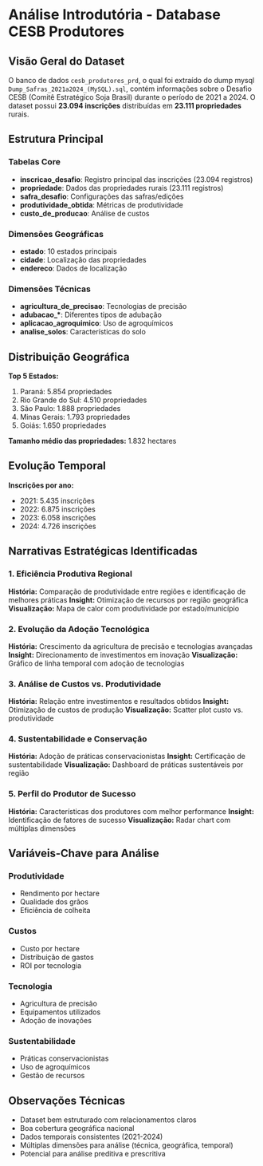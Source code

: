 # Análise Introdutória - Database CESB Produtores

## Visão Geral do Dataset

O banco de dados `cesb_produtores_prd`, o qual foi extraído do dump mysql `Dump_Safras_2021a2024_(MySQL).sql`, contém informações sobre o Desafio CESB (Comitê Estratégico Soja Brasil) durante o período de 2021 a 2024. O dataset possui **23.094 inscrições** distribuídas em **23.111 propriedades** rurais.

## Estrutura Principal

### Tabelas Core

- **inscricao_desafio**: Registro principal das inscrições (23.094 registros)
- **propriedade**: Dados das propriedades rurais (23.111 registros)
- **safra_desafio**: Configurações das safras/edições
- **produtividade_obtida**: Métricas de produtividade
- **custo_de_producao**: Análise de custos

### Dimensões Geográficas

- **estado**: 10 estados principais
- **cidade**: Localização das propriedades
- **endereco**: Dados de localização

### Dimensões Técnicas

- **agricultura_de_precisao**: Tecnologias de precisão
- **adubacao\_\***: Diferentes tipos de adubação
- **aplicacao_agroquimico**: Uso de agroquímicos
- **analise_solos**: Características do solo

## Distribuição Geográfica

**Top 5 Estados:**

1. Paraná: 5.854 propriedades
2. Rio Grande do Sul: 4.510 propriedades
3. São Paulo: 1.888 propriedades
4. Minas Gerais: 1.793 propriedades
5. Goiás: 1.650 propriedades

**Tamanho médio das propriedades:** 1.832 hectares

## Evolução Temporal

**Inscrições por ano:**

- 2021: 5.435 inscrições
- 2022: 6.875 inscrições
- 2023: 6.058 inscrições
- 2024: 4.726 inscrições

## Narrativas Estratégicas Identificadas

### 1. Eficiência Produtiva Regional

**História:** Comparação de produtividade entre regiões e identificação de melhores práticas
**Insight:** Otimização de recursos por região geográfica
**Visualização:** Mapa de calor com produtividade por estado/município

### 2. Evolução da Adoção Tecnológica

**História:** Crescimento da agricultura de precisão e tecnologias avançadas
**Insight:** Direcionamento de investimentos em inovação
**Visualização:** Gráfico de linha temporal com adoção de tecnologias

### 3. Análise de Custos vs. Produtividade

**História:** Relação entre investimentos e resultados obtidos
**Insight:** Otimização de custos de produção
**Visualização:** Scatter plot custo vs. produtividade

### 4. Sustentabilidade e Conservação

**História:** Adoção de práticas conservacionistas
**Insight:** Certificação de sustentabilidade
**Visualização:** Dashboard de práticas sustentáveis por região

### 5. Perfil do Produtor de Sucesso

**História:** Características dos produtores com melhor performance
**Insight:** Identificação de fatores de sucesso
**Visualização:** Radar chart com múltiplas dimensões

## Variáveis-Chave para Análise

### Produtividade

- Rendimento por hectare
- Qualidade dos grãos
- Eficiência de colheita

### Custos

- Custo por hectare
- Distribuição de gastos
- ROI por tecnologia

### Tecnologia

- Agricultura de precisão
- Equipamentos utilizados
- Adoção de inovações

### Sustentabilidade

- Práticas conservacionistas
- Uso de agroquímicos
- Gestão de recursos

## Observações Técnicas

- Dataset bem estruturado com relacionamentos claros
- Boa cobertura geográfica nacional
- Dados temporais consistentes (2021-2024)
- Múltiplas dimensões para análise (técnica, geográfica, temporal)
- Potencial para análise preditiva e prescritiva
